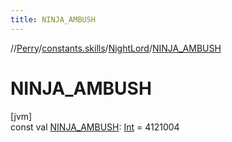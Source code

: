 ```yaml
---
title: NINJA_AMBUSH
---
```

//[Perry](../../../index.html)/[constants.skills](../index.html)/[NightLord](index.html)/[NINJA_AMBUSH](-n-i-n-j-a_-a-m-b-u-s-h.html)



# NINJA_AMBUSH



[jvm]\
const val [NINJA_AMBUSH](-n-i-n-j-a_-a-m-b-u-s-h.html): [Int](https://kotlinlang.org/api/latest/jvm/stdlib/kotlin/-int/index.html) = 4121004




